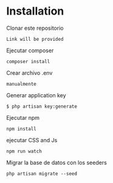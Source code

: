 # Installation

Clonar este repositorio

```Link will be provided```

Ejecutar composer

```composer install```

Crear archivo .env 

```manualmente```

Generar application key

```$ php artisan key:generate```

Ejecutar npm

```npm install```

ejecutar CSS and Js 

```npm run watch```

Migrar la base de datos con los seeders

```php artisan migrate --seed```
